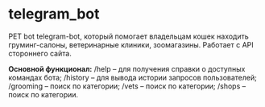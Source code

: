 # telegram_bot
PET bot
telegram-bot, который помогает владельцам кошек находить груминг-салоны, ветеринарные клиники, зоомагазины. Работает с API стороннего сайта. 

**Основной функционал:**
/help – для получения справки о доступных командах бота; 
/history – для вывода истории запросов пользователей;
/grooming – поиск по категории;
/vets – поиск по категории;
/shops – поиск по категории.

